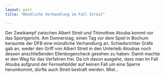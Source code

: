 ```yaml
---
layout: post
title: "Mündliche Verhandlung im Fall Streit"

---
```


Der Zweikampf zwischen Albert Streit und Thimothee Atouba kommt vor das Sportgericht. Am Donnerstag, einen Tag vor dem Spiel in Bochum beraumte der DFB eine mündliche Verhandlung an. Schiedsrichter Gräfe gab an, weder den Griff von Albert Streit in den Unterleib Atoubas noch dessen anschließenden Ellenbogencheck gesehen zu haben. Damit machte er den Weg für das Verfahren frei. Da ich davon ausgehe, dass man im Fall Atouba aufgrund der Fernsehbilder auf keinen Fall um eine Sperre herumkommt, dürfte auch Streit bestraft werden. Mist...


